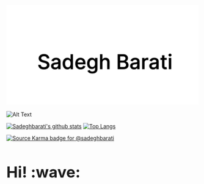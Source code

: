 <link rel="stylesheet" type="text/css" href="assets/style.css" />

[![sadegh barati](https://github.com/sadeghbarati/sadeghbarati/raw/master/assets/sadegh.svg#img-thumbnail)](https://sadeghbarati.ir)

![Alt Text](https://c.tenor.com/Bw9HvOBaSywAAAAC/ricardo-milos.gif)

[![Sadeghbarati's github stats](https://github-readme-stats.vercel.app/api?username=sadeghbarati&show_icons=true&hide=stars&count_private=true)](https://github.com/anuraghazra/github-readme-stats)
[![Top Langs](https://github-readme-stats.vercel.app/api/top-langs/?username=sadeghbarati&layout=compact)](https://github.com/anuraghazra/github-readme-stats)

[![Source Karma badge for @sadeghbarati](https://sourcekarma-og.vercel.app/api/sadeghbarati/github)](https://sourcekarma.vercel.app/sadeghbarati)

<!-- ![](https://komarev.com/ghpvc/?username=sadeghbarati&color=brightgreen) -->

<h1 class="test readMe" id="readMe" style="border-bottom: 0 !important; font-size: 2.5rem !important"> Hi! :wave: </h1>




